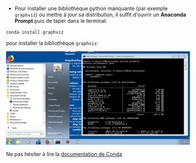* Pour installer une bibliothèque python manquante (par exemple `graphviz`) ou mettre à jour sa distribution, il suffit d'ouvrir un **Anaconda Prompt** puis de taper dans le terminal:

```Shell
conda install graphviz
```

pour installer la bibliothèque `graphviz`:

![lancer conda](https://raw.githubusercontent.com/Informathix/UCO_L2/master/Graphes/conda1.png)


Ne pas hésiter à lire la [documentation de Conda](https://conda.io/docs/user-guide/index.html)
